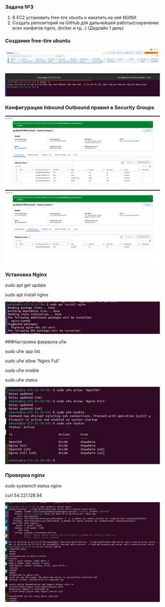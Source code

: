 ### Задача №3 

 1. В EC2 установить free-tire ubuntu и накатить на неё NGINX
 2. Создать репозиторий на GitHub для дальнейшей работы(сохранение всех конфигов nginx, docker и тд...) (Дедлайн 1 день) 

### Создание free-tire ubuntu
![image0003](image0003.png)

![image0004](image0004.png)


### Конфигурация Inbound Outbound правил в Security Groups


![image0005](image0005.png)
![image0006](image0006.png)


### Установка Nginx

sudo apt get update 

sudo apt install nginx

![image0001](image0007.png)


###Настройка фаервола ufw

sudo ufw app list

sudo ufw allow 'Nginx Full'

sudo ufw enable

sudo ufw status

![image0010](image0010.png)

### Проверка nginx

sudo systemctl status nginx

curl 54.221.128.94

![image0003](image0009.png)






